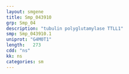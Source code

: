 ```yaml
---
layout: smgene
title: Smp_043910
grp: Smp_04
description: "tubulin polyglutamylase TTLL1"
smp: Smp_043910.1
uniprot: "G4M0T1"
length:   273
cdd: "ns"
kk: ns
categories: sm
---
```

